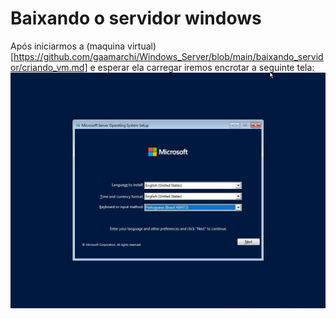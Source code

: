 # Baixando o servidor windows
Após iniciarmos a (maquina virtual)[https://github.com/gaamarchi/Windows_Server/blob/main/baixando_servidor/criando_vm.md] e esperar ela carregar iremos encrotar a seguinte tela:
<img src="linguagem.jpg">